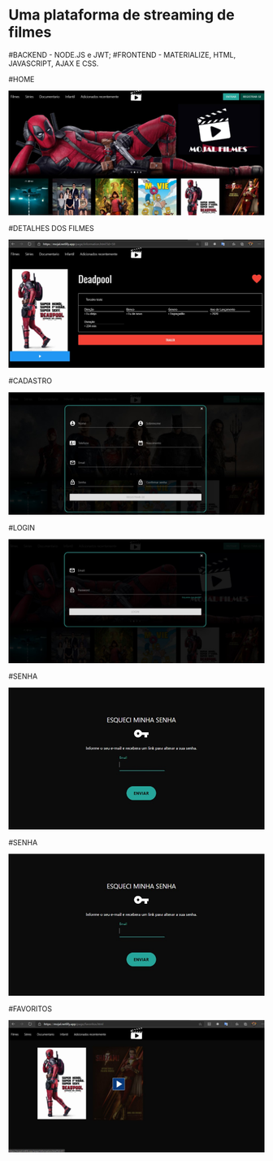 # Uma plataforma de streaming de filmes 
#BACKEND - NODE.JS e JWT;
#FRONTEND - MATERIALIZE, HTML, JAVASCRIPT, AJAX E CSS.

#HOME

![Alt text](https://raw.githubusercontent.com/ABNERMATHEUS/ServicoStream/master/img/Telas/Home.jpg)


#DETALHES DOS FILMES

![Alt text](https://raw.githubusercontent.com/ABNERMATHEUS/ServicoStream/master/img/Telas/Filmes.jpg)


#CADASTRO

![Alt text](https://raw.githubusercontent.com/ABNERMATHEUS/ServicoStream/master/img/Telas/Cadastro.jpg)


#LOGIN

![Alt text](https://github.com/ABNERMATHEUS/ServicoStream/blob/master/img/Telas/Login.jpg)


#SENHA

![Alt text](https://raw.githubusercontent.com/ABNERMATHEUS/ServicoStream/master/img/Telas/senha.jpg)


#SENHA

![Alt text](https://raw.githubusercontent.com/ABNERMATHEUS/ServicoStream/master/img/Telas/senha.jpg)

#FAVORITOS

![Alt text](https://raw.githubusercontent.com/ABNERMATHEUS/ServicoStream/master/img/Telas/Favoritos.jpg)


